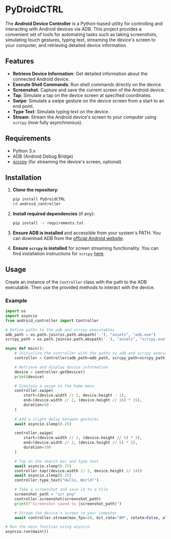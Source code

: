 # PyDroidCTRL

The **Android Device Controller** is a Python-based utility for controlling and interacting with Android devices via ADB. This project provides a convenient set of tools for automating tasks such as taking screenshots, simulating touch gestures, typing text, streaming the device's screen to your computer, and retrieving detailed device information.

## Features

- **Retrieve Device Information**: Get detailed information about the connected Android device.
- **Execute Shell Commands**: Run shell commands directly on the device.
- **Screenshot**: Capture and save the current screen of the Android device.
- **Tap**: Simulate a tap on the device screen at specified coordinates.
- **Swipe**: Simulate a swipe gesture on the device screen from a start to an end point.
- **Type Text**: Simulate typing text on the device.
- **Stream**: Stream the Android device's screen to your computer using `scrcpy` (now fully asynchronous).

## Requirements

- Python 3.x
- ADB (Android Debug Bridge)
- [scrcpy](https://github.com/Genymobile/scrcpy) (for streaming the device's screen, optional)

## Installation

1. **Clone the repository**:

    ```bash
    pip install PyDroidCTRL
    cd android_controller
    ```

2. **Install required dependencies** (if any):

    ```bash
    pip install -r requirements.txt
    ```

3. **Ensure ADB is installed** and accessible from your system's PATH. You can download ADB from the [official Android website](https://developer.android.com/studio/releases/platform-tools).

4. **Ensure `scrcpy` is installed** for screen streaming functionality. You can find installation instructions for `scrcpy` [here](https://github.com/Genymobile/scrcpy).

## Usage

Create an instance of the `Controller` class with the path to the ADB executable. Then use the provided methods to interact with the device.

### Example

```python
import os
import asyncio
from android_controller import Controller

# Define paths to the adb and scrcpy executables
adb_path = os.path.join(os.path.abspath('.'), "assets", "adb.exe")
scrcpy_path = os.path.join(os.path.abspath('.'), "assets", "scrcpy.exe")

async def main():
    # Initialize the controller with the paths to adb and scrcpy executables
    controller = Controller(adb_path=adb_path, scrcpy_path=scrcpy_path)

    # Retrieve and display device information
    device = controller.getDevice()
    print(device)

    # Simulate a swipe to the home menu
    controller.swipe(
        start=(device.width // 2, device.height - 1),
        end=(device.width // 2, (device.height // 16) * 15),
        duration=50
    )
    
    # Add a slight delay between gestures
    await asyncio.sleep(0.25)

    controller.swipe(
        start=(device.width // 2, (device.height // 5) * 3),
        end=(device.width // 2, (device.height // 5) * 2),
        duration=100
    )

    # Tap on the search bar and type text
    await asyncio.sleep(0.25)
    controller.tap((device.width // 2, device.height // 14))
    await asyncio.sleep(0.25)
    controller.type_text("Hello, World!")

    # Take a screenshot and save it to a file
    screenshot_path = "scr.png"
    controller.screenshot(screenshot_path)
    print(f"Screenshot saved to {screenshot_path}")

    # Stream the device's screen to your computer
    await controller.stream(max_fps=30, bit_rate="8M", rotate=False, always_on_top=True, disable_screensaver=True, no_audio=True)

# Run the main function using asyncio
asyncio.run(main())
```